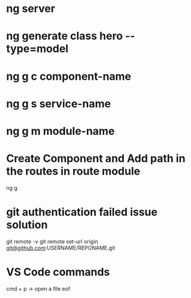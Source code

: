 # ng server

# ng generate class hero --type=model

# ng g c component-name

# ng g s service-name

# ng g m module-name

# Create Component and Add path in the routes in route module

ng g

# git authentication failed issue solution

git remote -v
git remote set-url origin git@github.com:USERNAME/REPONAME.git

# VS Code commands

cmd + p -> open a file
eof
